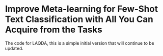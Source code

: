 # Improve Meta-learning for Few-Shot Text Classification with All You Can Acquire from the Tasks

The code for LAQDA, this is a simple initial version that will continue to be updated.
